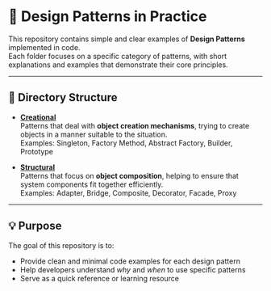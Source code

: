 # 🧠 Design Patterns in Practice

This repository contains simple and clear examples of **Design Patterns** implemented in code.  
Each folder focuses on a specific category of patterns, with short explanations and examples that demonstrate their core principles.

---

## 📂 Directory Structure

- [**Creational**](./creational)  
  Patterns that deal with **object creation mechanisms**, trying to create objects in a manner suitable to the situation.  
  Examples: Singleton, Factory Method, Abstract Factory, Builder, Prototype

- [**Structural**](./structural)  
  Patterns that focus on **object composition**, helping to ensure that system components fit together efficiently.  
  Examples: Adapter, Bridge, Composite, Decorator, Facade, Proxy

---

## 💡 Purpose

The goal of this repository is to:
- Provide clean and minimal code examples for each design pattern  
- Help developers understand *why* and *when* to use specific patterns  
- Serve as a quick reference or learning resource  
